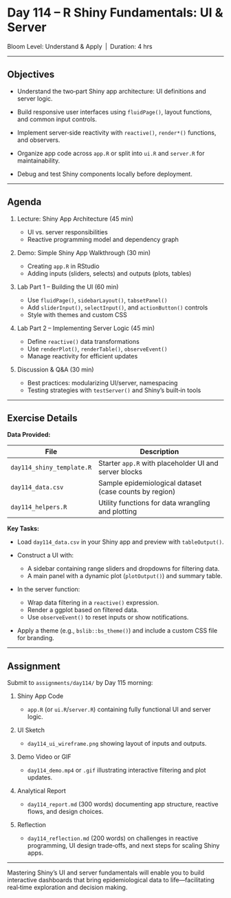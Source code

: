 # **Day 114 – R Shiny Fundamentals: UI & Server**  

Bloom Level: Understand & Apply | Duration: 4 hrs  

---

## Objectives  

- Understand the two‐part Shiny app architecture: UI definitions and server logic.  

- Build responsive user interfaces using `fluidPage()`, layout functions, and common input controls.  

- Implement server‐side reactivity with `reactive()`, `render*()` functions, and observers.  

- Organize app code across `app.R` or split into `ui.R` and `server.R` for maintainability.  

- Debug and test Shiny components locally before deployment.  

---

## Agenda  

1. Lecture: Shiny App Architecture (45 min)  
   - UI vs. server responsibilities  
   - Reactive programming model and dependency graph  

2. Demo: Simple Shiny App Walkthrough (30 min)  
   - Creating `app.R` in RStudio  
   - Adding inputs (sliders, selects) and outputs (plots, tables)  

3. Lab Part 1 – Building the UI (60 min)  
   - Use `fluidPage()`, `sidebarLayout()`, `tabsetPanel()`  
   - Add `sliderInput()`, `selectInput()`, and `actionButton()` controls  
   - Style with themes and custom CSS  

4. Lab Part 2 – Implementing Server Logic (45 min)  
   - Define `reactive()` data transformations  
   - Use `renderPlot()`, `renderTable()`, `observeEvent()`  
   - Manage reactivity for efficient updates  

5. Discussion & Q&A (30 min)  
   - Best practices: modularizing UI/server, namespacing  
   - Testing strategies with `testServer()` and Shiny’s built‐in tools  

---

## Exercise Details  

**Data Provided:**  

| File                         | Description                                             |
|------------------------------|---------------------------------------------------------|
| `day114_shiny_template.R`    | Starter `app.R` with placeholder UI and server blocks   |
| `day114_data.csv`            | Sample epidemiological dataset (case counts by region)  |
| `day114_helpers.R`           | Utility functions for data wrangling and plotting       |

**Key Tasks:**  

- Load `day114_data.csv` in your Shiny app and preview with `tableOutput()`.  

- Construct a UI with:  
  - A sidebar containing range sliders and dropdowns for filtering data.  
  - A main panel with a dynamic plot (`plotOutput()`) and summary table.  

- In the server function:  
  - Wrap data filtering in a `reactive()` expression.  
  - Render a ggplot based on filtered data.  
  - Use `observeEvent()` to reset inputs or show notifications.  

- Apply a theme (e.g., `bslib::bs_theme()`) and include a custom CSS file for branding.  

---

## Assignment  

Submit to `assignments/day114/` by Day 115 morning:  

1. Shiny App Code  
   - `app.R` (or `ui.R`/`server.R`) containing fully functional UI and server logic.  

2. UI Sketch  
   - `day114_ui_wireframe.png` showing layout of inputs and outputs.  

3. Demo Video or GIF  
   - `day114_demo.mp4` or `.gif` illustrating interactive filtering and plot updates.  

4. Analytical Report  
   - `day114_report.md` (300 words) documenting app structure, reactive flows, and design choices.  

5. Reflection  
   - `day114_reflection.md` (200 words) on challenges in reactive programming, UI design trade‐offs, and next steps for scaling Shiny apps.  

---

Mastering Shiny’s UI and server fundamentals will enable you to build interactive dashboards that bring epidemiological data to life—facilitating real‐time exploration and decision making.
